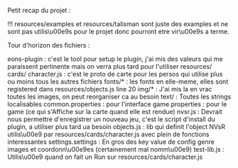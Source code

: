 Petit recap du projet :

!!! resources/examples et resources/talisman sont juste des examples et ne sont pas utilis\u00e9s pour le projet donc pourront etre vir\u00e9s a terme.

Tour d'horizon des fichiers :

eons-plugin : c'est le tool pour setup le plugin, j'ai mis des valeurs qui me paraissent pertinente mais on verra plus tard pour l'utiliser
resources/
	cards/
		character.js : c'est le proto de carte pour les persos qui utilise plus ou moins tous les autres fichiers
	fonts/* : les fonts en elle-meme, elles sont registered dans resources/objects.js line 20
	img/* : J'ai mis la en vrac toutes les images, on peut reorganiser ca au besoin
	text/ : Toutes les strings localisables
		common.properties : pour l'interface
		game.properties : pour le game (ce qui s'Affiche sur la carte quand elle est rendue)
	nvsr.js : Devrait nous permettre d'enregistrer un nouveau jeu, c'est le script d'install du plugin, a utiliser plus tard ua besoin
	objects.js : lib qui definit l'object NVsR utilis\u00e9 par resources/cards/character.js avec plein de fonctions interessantes
	settings.settings : En gros des key value de config genre images et coordonn\u00e9es (certainement mal nomm\u00e9)
	test-lib.js : Utilis\u00e9 quand on fait un Run sur resources/cards/character.js
	
